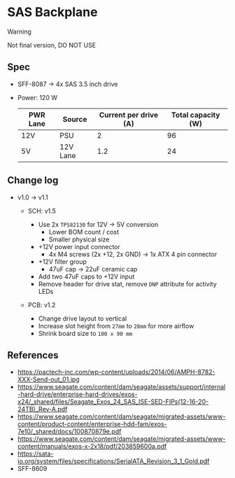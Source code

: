 # SAS Backplane

> [!WARNING]
> Not final version, DO NOT USE

## Spec

- SFF-8087 -> 4x SAS 3.5 inch drive
- Power: 120 W

    | PWR Lane | Source   | Current per drive (A) | Total capacity (W) |
    | -------- | -------- | --------------------- | ------------------ |
    | 12V      | PSU      | 2                     | 96                 |
    | 5V       | 12V Lane | 1.2                   | 24                 |

## Change log

- v1.0 -> v1.1
    - SCH: v1.5
        - Use 2x `TPS82130` for 12V -> 5V conversion
            - Lower BOM count / cost
            - Smaller physical size
        - +12V power input connector
          - 4x M4 screws (2x +12, 2x GND) -> 1x ATX 4 pin connector
        - +12V filter group
          - 47uF cap -> 22uF ceramic cap
        - Add two 47uF caps to +12V input
        - Remove header for drive stat, remove `DNP` attribute for activity LEDs

    - PCB: v1.2
        - Change drive layout to vertical
        - Increase slot height from `27mm` to `28mm` for more airflow
        - Shrink board size to `100 x 90 mm`

## References

- https://pactech-inc.com/wp-content/uploads/2014/06/AMPH-8782-XXX-Send-out_01.jpg
- https://www.seagate.com/content/dam/seagate/assets/support/internal-hard-drive/enterprise-hard-drives/exos-x24/_shared/files/Seagate_Exos_24_SAS_ISE-SED-FIPs(12-16-20-24TB)_Rev-A.pdf
- https://www.seagate.com/content/dam/seagate/migrated-assets/www-content/product-content/enterprise-hdd-fam/exos-7e10/_shared/docs/100870879e.pdf
- https://www.seagate.com/content/dam/seagate/migrated-assets/www-content/manuals/exos-x-2x18/pdf/203859600a.pdf
- https://sata-io.org/system/files/specifications/SerialATA_Revision_3_1_Gold.pdf
- SFF-8609